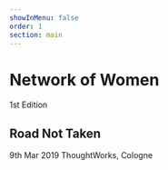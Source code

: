 ```yaml
---
showInMenu: false
order: 1
section: main
---
```


# Network of Women

1st Edition

## Road Not Taken

9th Mar 2019
ThoughtWorks, Cologne
